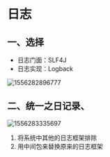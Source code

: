 # 日志

## 一、选择

- 日志门面：SLF4J
- 日志实现：Logback

![1556282896777](http://ww1.sinaimg.cn/large/006tNc79ly1g4zlklrhbdj30zu0hhads.jpg)

## 二、统一之日记录、

![1556283335697](http://ww2.sinaimg.cn/large/006tNc79ly1g4zlkalar1j30xj0kydmd.jpg)

1. 将系统中其他的日志框架排除
2. 用中间包来替换原来的日志框架

